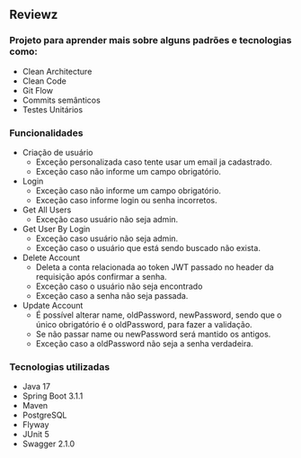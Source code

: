 ## Reviewz

### Projeto para aprender mais sobre alguns padrões e tecnologias como:
  - Clean Architecture
  - Clean Code
  - Git Flow
  - Commits semânticos
  - Testes Unitários

### Funcionalidades
  - Criação de usuário
    - Exceção personalizada caso tente usar um email ja cadastrado.
    - Exceção caso não informe um campo obrigatório.
  - Login
    - Exceção caso não informe um campo obrigatório.
    - Exceção caso informe login ou senha incorretos.
  - Get All Users
    - Exceção caso usuário não seja admin.
  - Get User By Login
    - Exceção caso usuário não seja admin.
    - Exceção caso o usuário que está sendo buscado não exista.
  - Delete Account
    - Deleta a conta relacionada ao token JWT passado no header da requisição após confirmar a senha.
    - Exceção caso o usuário não seja encontrado
    - Exceção caso a senha não seja passada.
  - Update Account
    - É possível alterar name, oldPassword, newPassword, sendo que o único obrigatório é o oldPassword, para fazer a validação.
    - Se não passar name ou newPassword será mantido os antigos.
    - Exceção caso a oldPassword não seja a senha verdadeira.

### Tecnologias utilizadas
  - Java 17
  - Spring Boot 3.1.1
  - Maven
  - PostgreSQL
  - Flyway
  - JUnit 5
  - Swagger 2.1.0
